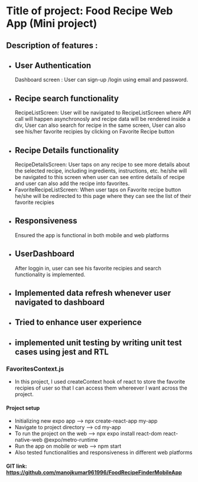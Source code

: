 # Title of project: Food Recipe Web App (Mini project)

## Description of features :

- ## User Authentication
  Dashboard screen : User can sign-up /login using email and password.
- ## Recipe search functionality
  RecipeListScreen: User will be navigated to RecipeListScreen where API call will happen asynchronosly and recipe data will be rendered inside a div, User can also search for recipe in the same screen, User can also see his/her favorite recipies by clicking on Favorite Recipe button
- ## Recipe Details functionality
  RecipeDetailsScreen: User taps on any recipe to see more details about the selected recipe, including ingredients, instructions, etc. he/she will be navigated to this screen when user can see entire details of recipe and user can also add the recipe into favorites.
- FavoriteRecipeListScreen: When user taps on Favorite recipe button he/she will be redirected to this page where they can see the list of their favorite recipies
- ## Responsiveness
  Ensured the app is functional in both mobile and web platforms
- ## UserDashboard
  After loggin in, user can see his favorite recipies and search functionality is implemented.
- ## Implemented data refresh whenever user navigated to dashboard
- ## Tried to enhance user experience
- ## implemented unit testing by writing unit test cases using jest and RTL

### FavoritesContext.js

- In this project, I used createContext hook of react to store the favorite recipies of user so that I can access them whereever I want across the project.

#### Project setup

- Initializing new expo app --> npx create-react-app my-app
- Navigate to project directory --> cd my-app
- To run the project on the web --> npx expo install react-dom react-native-web @expo/metro-runtime
- Run the app on mobile or web --> npm start
- Also tested functionalities and responsiveness in different web platforms

#### GIT link: https://github.com/manojkumar961996/FoodRecipeFinderMobileApp
